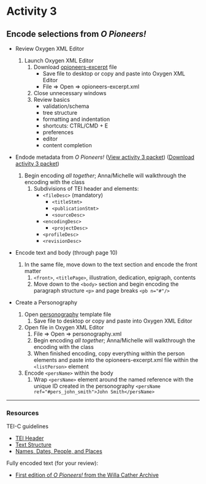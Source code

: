 # Activity 3
         
## Encode selections from *O Pioneers!*

* Review Oxygen XML Editor
  1. Launch Oxygen XML Editor
       1. Download [opioneers-excerpt](https://app.box.com/s/spka42icx59reonyk15krlu9dmt4xbdt) file
          * Save file to desktop or copy and paste into Oxygen XML Editor
          * File => Open => opioneers-excerpt.xml
       2. Close unnecessary windows
       3. Review basics 
          * validation/schema
          * tree structure
          * formatting and indentation
          * shortcuts: CTRL/CMD + E
          * preferences
          * editor
          * content completion
  
* Endode metadata from *O Pioneers!* ([View activity 3 packet](activity3_1913-Cather-OPioneers.pdf))
([Download activity 3 packet](https://app.box.com/s/9xhg9t4rtxqql1j65tc6xzxqjsgcsc8k))

   1. Begin encoding *all together*; Anna/Michelle will walkthrough the encoding with the class
         1. Subdivisions of TEI header and elements:
              * `<fileDesc>` (mandatory)
                * `<titleStmt>`
                * `<publicationStmt>`
                * `<sourceDesc>`
              * `<encodingDesc>`
                * `<projectDesc>`
              * `<profileDesc>`
              * `<revisionDesc>`

* Encode text and body (through page 10)
   1. In the same file, move down to the text section and encode the front matter
      1. `<front>`, `<titlePage>`, illustration, dedication, epigraph, contents
      2. Move down to the `<body>` section and begin encoding the paragraph structure `<p>` and page breaks `<pb n="#"/>`

* Create a Personography
   1. Open [personography](https://app.box.com/s/wbisqwwzu0fl7r5lthtbvbbef92rsvbq) template file
       1. Save file to desktop or copy and paste into Oxygen XML Editor
   2. Open file in Oxygen XML Editor
       1. File => Open => personography.xml
       2. Begin encoding *all together*; Anna/Michelle will walkthrough the encoding with the class
       3. When finished encoding, copy everything within the person elements and paste into the 
          opioneers-excerpt.xml file within the `<listPerson>` element
   3. Encode `<persName>` within the body
       1. Wrap `<persName>` element around the named reference with the unique ID created in the personography
          `<persName ref="#pers_john_smith">John Smith</persName>`
          
    
***
### Resources 
TEI-C guidelines
* [TEI Header](http://www.tei-c.org/release/doc/tei-p5-doc/en/html/HD.html)
* [Text Structure](http://www.tei-c.org/release/doc/tei-p5-doc/en/html/DS.html)
* [Names, Dates, People, and Places](http://www.tei-c.org/release/doc/tei-p5-doc/en/html/ND.html)

Fully encoded text (for your review):
* [First edition of *O Pioneers!* from the Willa Cather Archive](http://cather.unl.edu/cat.0017.xml)
